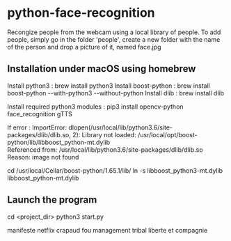 # python-face-recognition

Recongize people from the webcam using a local library of people.
To add people, simply go in the folder 'people', create a new folder with the name of the person and drop a picture of it, named face.jpg

## Installation under macOS using homebrew

Install python3 : brew install python3
Install boost-python : brew install boost-python --with-python3 --without-python
Install dlib : brew install dlib

Install required python3 modules : pip3 install opencv-python face_recognition gTTS

If error :
		ImportError: dlopen(/usr/local/lib/python3.6/site-packages/dlib/dlib.so, 
		2): Library not loaded: /usr/local/opt/boost-python/lib/libboost_python-mt.dylib   
		Referenced from: /usr/local/lib/python3.6/site-packages/dlib/dlib.so   
		Reason: image not found
		
cd /usr/local/Cellar/boost-python/1.65.1/lib/
ln -s libboost_python3-mt.dylib libboost_python-mt.dylib

## Launch the program

cd <project_dir>
python3 start.py

manifeste netflix
crapaud fou
management tribal
liberte et compagnie
